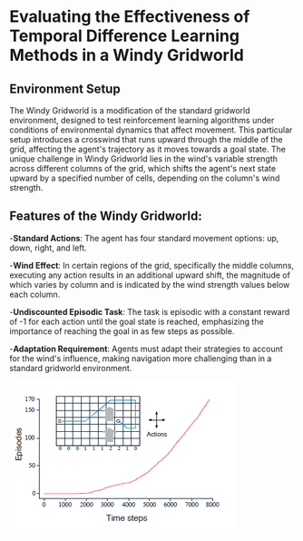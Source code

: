 # Evaluating the Effectiveness of Temporal Difference Learning Methods in a Windy Gridworld

## Environment Setup

The Windy Gridworld is a modification of the standard gridworld environment, designed to test reinforcement learning algorithms under conditions of environmental dynamics that affect movement. This particular setup introduces a crosswind that runs upward through the middle of the grid, affecting the agent's trajectory as it moves towards a goal state. The unique challenge in Windy Gridworld lies in the wind's variable strength across different columns of the grid, which shifts the agent's next state upward by a specified number of cells, depending on the column's wind strength.


## Features of the Windy Gridworld:

-**Standard Actions**: The agent has four standard movement options: up, down, right, and left.

-**Wind Effect**: In certain regions of the grid, specifically the middle columns, executing any action results in an additional upward shift, the magnitude of which varies by column and is indicated by the wind strength values below each column.

-**Undiscounted Episodic Task**: The task is episodic with a constant reward of -1 for each action until the goal state is reached, emphasizing the importance of reaching the goal in as few steps as possible.

-**Adaptation Requirement**: Agents must adapt their strategies to account for the wind's influence, making navigation more challenging than in a standard gridworld environment.

![Screenshot](Screenshot%202024-02-03%20121357.png)
